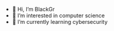 - 👋 Hi, I’m BlackGr
- 👀 I’m interested in computer science
- 🌱 I’m currently learning cybersecurity
  

<!---
Gagne1/Gagne1 is a ✨ special ✨ repository because its `README.md` (this file) appears on your GitHub profile.
You can click the Preview link to take a look at your changes.
--->
